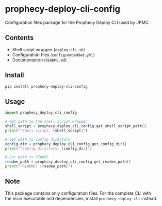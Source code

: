 # prophecy-deploy-cli-config

Configuration files package for the Prophecy Deploy CLI used by JPMC.

## Contents
- Shell script wrapper (`deploy-cli.sh`)
- Configuration files (`config/embedded.yml`)
- Documentation (`README.md`)

## Install
```bash
pip install prophecy-deploy-cli-config
```

## Usage
```python
import prophecy_deploy_cli_config

# Get path to the shell script wrapper
shell_script = prophecy_deploy_cli_config.get_shell_script_path()
print(f"Shell script: {shell_script}")

# Get path to config directory
config_dir = prophecy_deploy_cli_config.get_config_dir()
print(f"Config directory: {config_dir}")

# Get path to README
readme_path = prophecy_deploy_cli_config.get_readme_path()
print(f"README: {readme_path}")
```

## Note
This package contains only configuration files. For the complete CLI with the main executable and dependencies, install `prophecy-deploy-cli` instead.
